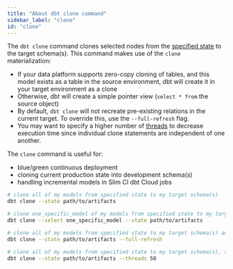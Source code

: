 ```yaml
---
title: "About dbt clone command"
sidebar_label: "clone"
id: "clone"
---
```


The `dbt clone` command clones selected nodes from the [specified state](/reference/node-selection/syntax#establishing-state) to the target schema(s). This command makes use of the `clone` materialization:
- If your data platform supports zero-copy cloning of tables, and this model exists as a table in the source environment, dbt will create it in your target environment as a clone
- Otherwise, dbt will create a simple pointer view (`select * from` the source object)
- By default, `dbt clone` will not recreate pre-existing relations in the current target. To override this, use the `--full-refresh` flag. 
- You may want to specify a higher number of [threads](/docs/running-a-dbt-project/using-threads) to decrease execution time since individual clone statements are independent of one another.

The `clone` command is useful for:
- blue/green continuous deployment
- cloning current production state into development schema(s)
- handling incremental models in Slim CI dbt Cloud jobs

```bash
# clone all of my models from specified state to my target schema(s)
dbt clone --state path/to/artifacts

# clone one_specific_model of my models from specified state to my target schema(s)
dbt clone --select one_specific_model --state path/to/artifacts

# clone all of my models from specified state to my target schema(s) and recreate all pre-exisiting relations in the current target
dbt clone --state path/to/artifacts --full-refresh

# clone all of my models from specified state to my target schema(s), running up to 50 clone statements in parallel
dbt clone --state path/to/artifacts --threads 50
```